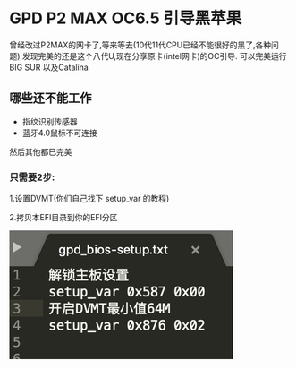 # GPD P2 MAX OC6.5 引导黑苹果

曾经改过P2MAX的网卡了,等来等去(10代11代CPU已经不能很好的黑了,各种问题),发现完美的还是这个八代U,现在分享原卡(intel网卡)的OC引导. 可以完美运行BIG SUR 以及Catalina

## 哪些还不能工作

- 指纹识别传感器
- 蓝牙4.0鼠标不可连接

然后其他都已完美


### 只需要2步:

1.设置DVMT(你们自己找下 setup_var 的教程)

2.拷贝本EFI目录到你的EFI分区


![DVMT](/DVMT设置.png)
